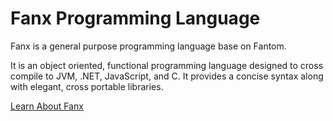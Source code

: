 # Fanx Programming Language

Fanx is a general purpose programming language base on Fantom.

It is an object oriented, functional programming language designed to cross compile to JVM, .NET, JavaScript, and C.
It provides a concise syntax along with elegant, cross portable libraries.

[Learn About Fanx](https://github.com/chunquedong/fanx/blob/master/doc/Index.md)